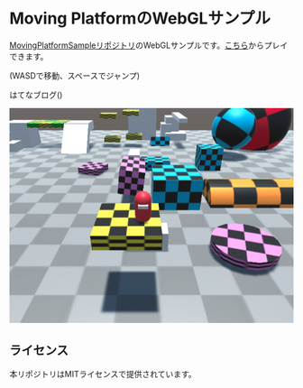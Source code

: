 # Moving PlatformのWebGLサンプル
[MovingPlatformSampleリポジトリ](https://github.com/HakumaiRise/MovingPlatformSample)のWebGLサンプルです。[こちら](https://hakumairise.github.io/)からプレイできます。

(WASDで移動、スペースでジャンプ)

はてなブログ()

![sc0](./sc0.png)

## ライセンス
本リポジトリはMITライセンスで提供されています。
